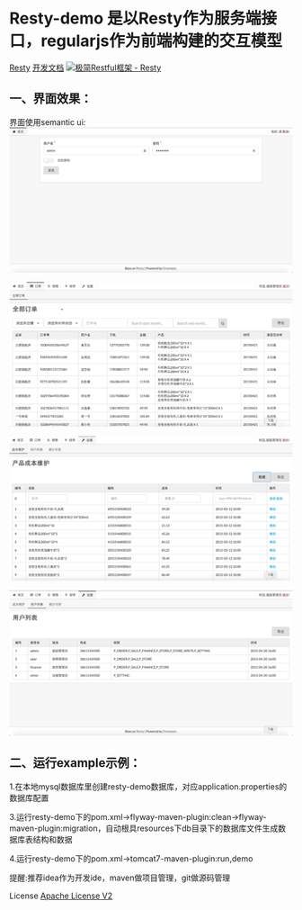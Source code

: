 
Resty-demo 是以Resty作为服务端接口，regularjs作为前端构建的交互模型
===========
<a href="https://github.com/Dreampie/Resty" target="_blank">Resty</a>   <a href="http://dreampie.gitbooks.io/resty-chs/content/index.html" target="_blank">开发文档</a>    <a target="_blank" href="http://shang.qq.com/wpa/qunwpa?idkey=8fc9498714ebbc3675cc5a5035858004154ef4645ebc9c128dfd76688d32179b"><img border="0" src="http://pub.idqqimg.com/wpa/images/group.png" alt="极简Restful框架 - Resty" title="极简Restful框架 - Resty"></a>

一、界面效果：
-----------------
界面使用semantic ui:
![image](https://raw.githubusercontent.com/Dreampie/resty-demo/master/src/main/webapp/image/demo/index.png)


![image](https://raw.githubusercontent.com/Dreampie/resty-demo/master/src/main/webapp/image/demo/order.png)


![image](https://raw.githubusercontent.com/Dreampie/resty-demo/master/src/main/webapp/image/demo/setting.png)


![image](https://raw.githubusercontent.com/Dreampie/resty-demo/master/src/main/webapp/image/demo/user.png)

二、运行example示例：
-----------------

1.在本地mysql数据库里创建resty-demo数据库，对应application.properties的数据库配置

3.运行resty-demo下的pom.xml->flyway-maven-plugin:clean->flyway-maven-plugin:migration，自动根具resources下db目录下的数据库文件生成数据库表结构和数据

4.运行resty-demo下的pom.xml->tomcat7-maven-plugin:run,demo

提醒:推荐idea作为开发ide，maven做项目管理，git做源码管理

License <a href="https://www.apache.org/licenses/LICENSE-2.0" target="_blank">Apache License V2</a>


